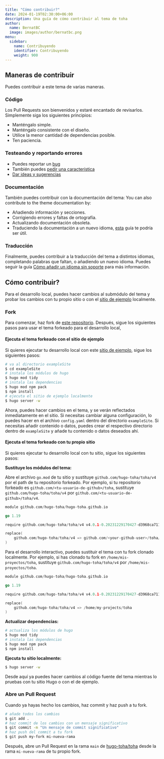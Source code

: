```yaml
---
title: "Cómo contribuir?"
date: 2024-01-19T02:30:00+06:00
description: Una guía de cómo contribuir al tema de toha
author:
  name: BernatBC
  image: images/author/bernatbc.png
menu:
  sidebar:
    name: Contribuyendo
    identifier: Contribuyendo
    weight: 900
---
```


## Maneras de contribuir

Puedes contribuir a este tema de varias maneras.

### Código

Los Pull Requests son bienvenidos y estaré encantado de revisarlos. Simplemente siga los siguientes principios:

- Manténgalo simple.
- Manténgalo consistente con el diseño.
- Utilice la menor cantidad de dependencias posible.
- Ten paciencia.

### Testeando y reportando errores

- Puedes reportar un [bug](https://github.com/hugo-toha/toha/issues/new?template=bug.md)
- También puedes [pedir una característica](https://github.com/hugo-toha/toha/issues/new?template=feature_request.md)
- [Dar ideas y sugerencias](https://github.com/hugo-toha/toha/issues/new?template=question.md)

### Documentación

También puedes contribuir con la documentación del tema:
You can also contribute to the theme documentation by:
- Añadiendo información y secciones.
- Corrigiendo errores y faltas de ortografía.
- Actualizando documentación obsoleta.
- Traduciendo la documentación a un nuevo idioma, [esta](/es/posts/translation/content/) guía te podría ser útil.

### Traducción

Finalmente, puedes contribuir a la traducción del tema a distintos idiomas, completando palabras que faltan, o añadiendo un nuevo idioma. Puedes seguir la guía [Cómo añadir un idioma sin soporte](/es/posts/translation/new-language/) para más información.

## Cómo contribuir?

Para el desarrollo local, puedes hacer cambios al submódulo del tema y probar los cambios con tu propio sitio o con el [sitio de ejemplo](https://github.com/hugo-toha/hugo-toha.github.io) localmente.

### Fork

Para comenzar, haz fork de [este repositorio](https://github.com/hugo-toha/toha). Después, sigue los siguientes pasos para usar el tema forkeado para el desarrollo local,


#### Ejecuta el tema forkeado con el sitio de ejemplo

Si quieres ejecutar tu desarrollo local con este [sitio de ejemplo](https://github.com/hugo-toha/hugo-toha.github.io), sigue los siguientes pasos:

```bash
# va al directorio exampleSite
$ cd exampleSite
# instala los módulos de hugo
$ hugo mod tidy
# instala las dependencias
$ hugo mod npm pack
$ npm install
# ejecuta el sitio de ejemplo localmente
$ hugo server -w
```

Ahora, puedes hacer cambios en el tema, y se verán reflectados inmediatamente en el sitio. Si necesitas cambiar alguna configuración, lo puedes hacer en el archivo `config.yaml` dentro del directorio `exampleSite`. Si necesitas añadir contenido o datos, puedes crear el respectivo directorio dentro de `exampleSite` y añade tu contenido o datos deseados ahí.

#### Ejecuta el tema forkeado con tu propio sitio

Si quieres ejecutar tu desarrollo local con tu sitio, sigue los siguientes pasos:

**Sustituye los módulos del tema:**

Abre el archivo `go.mod` de tu sitio y sustituye `github.com/hugo-toha/toha/v4` por el path de tu repositorio forkeado. Por ejemplo, si tu repositorio forkeado es `github.com/<tu-usuario-de-github>/toha`, sustituye `github.com/hugo-toha/toha/v4` por `github.com/<tu-usuario-de-github>/toha/v4`.

```go
module github.com/hugo-toha/hugo-toha.github.io

go 1.19

require github.com/hugo-toha/toha/v4 v4.0.1-0.20231229170427-d3968ca711ef // indirect

replace(
    github.com/hugo-toha/toha/v4 => github.com/<your-github-user>/toha/v4 <git branch>
)
```

Para el desarrollo interactivo, puedes sustituir el tema con tu fork clonado localmente. Por ejemplo, si has clonado tu fork en `/home/mis-proyectos/toha`, sustituye `github.com/hugo-toha/toha/v4` por `/home/mis-proyectos/toha`.

```go
module github.com/hugo-toha/hugo-toha.github.io

go 1.19

require github.com/hugo-toha/toha/v4 v4.0.1-0.20231229170427-d3968ca711ef // indirect

replace(
    github.com/hugo-toha/toha/v4 => /home/my-projects/toha
)
```

**Actualizar dependencias:**

```bash
# actualiza los módulos de hugo
$ hugo mod tidy
# instala las dependencias
$ hugo mod npm pack
$ npm install
```

**Ejecuta tu sitio localmente:**

```bash
$ hugo server -w
```

Desde aquí ya puedes hacer cambios al código fuente del tema mientras lo pruebas con tu sitio Hugo o con el de ejemplo.

### Abre un Pull Request

Cuando ya hayas hecho los cambios, haz commit y haz push a tu fork.

```bash
# añade todos los cambios
$ git add .
# haz commit de los cambios con un mensaje significativo
$ git commit -m "Un mensaje de commit significativo"
# haz push del commit a tu fork
$ git push my-fork mi-nueva-rama
```

Después, abre un Pull Request en la rama `main` de [hugo-toha/toha](https://github.com/hugo-toha/toha) desde la rama `mi-nueva-rama` de tu propio fork.